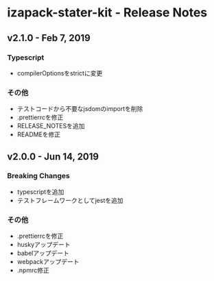 # izapack-stater-kit - Release Notes

## v2.1.0 - Feb 7, 2019

### Typescript
* compilerOptionsをstrictに変更

### その他
* テストコードから不要なjsdomのimportを削除
* .prettierrcを修正
* RELEASE_NOTESを追加
* READMEを修正

## v2.0.0 - Jun 14, 2019

### Breaking Changes

* typescriptを追加
* テストフレームワークとしてjestを追加

### その他
* .prettierrcを修正
* huskyアップデート
* babelアップデート
* webpackアップデート
* .npmrc修正
